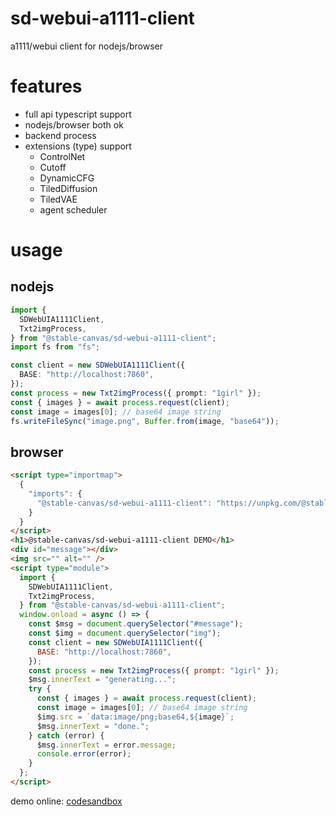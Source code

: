 # sd-webui-a1111-client

a1111/webui client for nodejs/browser

# features

- full api typescript support
- nodejs/browser both ok
- backend process
- extensions (type) support
  - ControlNet
  - Cutoff
  - DynamicCFG
  - TiledDiffusion
  - TiledVAE
  - agent scheduler

# usage

## nodejs

```ts
import {
  SDWebUIA1111Client,
  Txt2imgProcess,
} from "@stable-canvas/sd-webui-a1111-client";
import fs from "fs";

const client = new SDWebUIA1111Client({
  BASE: "http://localhost:7860",
});
const process = new Txt2imgProcess({ prompt: "1girl" });
const { images } = await process.request(client);
const image = images[0]; // base64 image string
fs.writeFileSync("image.png", Buffer.from(image, "base64"));
```

## browser

```html
<script type="importmap">
  {
    "imports": {
      "@stable-canvas/sd-webui-a1111-client": "https://unpkg.com/@stable-canvas/sd-webui-a1111-client@latest/dist/main.module.mjs"
    }
  }
</script>
<h1>@stable-canvas/sd-webui-a1111-client DEMO</h1>
<div id="message"></div>
<img src="" alt="" />
<script type="module">
  import {
    SDWebUIA1111Client,
    Txt2imgProcess,
  } from "@stable-canvas/sd-webui-a1111-client";
  window.onload = async () => {
    const $msg = document.querySelector("#message");
    const $img = document.querySelector("img");
    const client = new SDWebUIA1111Client({
      BASE: "http://localhost:7860",
    });
    const process = new Txt2imgProcess({ prompt: "1girl" });
    $msg.innerText = "generating...";
    try {
      const { images } = await process.request(client);
      const image = images[0]; // base64 image string
      $img.src = `data:image/png;base64,${image}`;
      $msg.innerText = "done.";
    } catch (error) {
      $msg.innerText = error.message;
      console.error(error);
    }
  };
</script>
```

demo online: [codesandbox](https://codesandbox.io/s/sd-webui-a1111-client-demo-j38wmy?file=/src/index.js)

